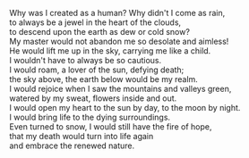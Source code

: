 Why was I created as a human? Why didn't I come as rain,  
to always be a jewel in the heart of the clouds,  
to descend upon the earth  as dew or cold snow?  
My master would not abandon me so desolate and aimless!  
He would lift me up in the sky, carrying me like a child.  
I wouldn't have to always be so cautious.  
I would roam, a lover of the sun, defying death;  
the sky above, the earth below would be my realm.  
I would rejoice when I saw the mountains and valleys green,  
watered by my sweat, flowers inside and out.  
I would open my heart to the sun by day, to the moon by night.  
I would bring life to the dying surroundings.  
Even turned to snow, I would still have the fire of hope,  
that my death would turn into life again  
and embrace the renewed nature.